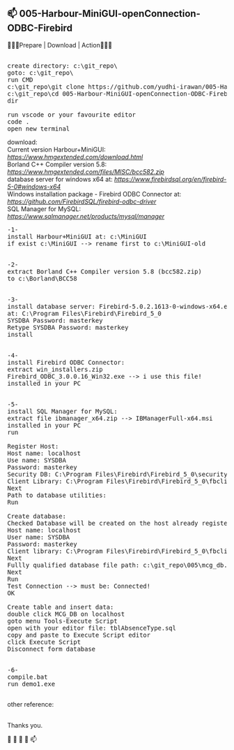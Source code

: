 <h2>📫 005-Harbour-MiniGUI-openConnection-ODBC-Firebird</h2>


 💞️💞️💞️<span class="font-weight-bold">Prepare | Download | Action</span>💞️💞️💞️
 <br>
<br>
<pre>
create directory: c:\git_repo\
goto: c:\git_repo\
run CMD
c:\git_repo\git clone https://github.com/yudhi-irawan/005-Harbour-MiniGUI-openConnection-ODBC-Firebird.git
c:\git_repo\cd 005-Harbour-MiniGUI-openConnection-ODBC-Firebird
dir

run vscode or your favourite editor
code .
open new terminal
</pre>
download:<br>
<span class="font-weight-bold">Current version Harbour+MiniGUI: </span>
<i>	
<a href="https://www.hmgextended.com/download.html">https://www.hmgextended.com/download.html</a>
</i>
<br>
<span class="font-weight-bold">Borland C++ Compiler version 5.8: </span>
<i>	
<a href="https://www.hmgextended.com/files/MISC/bcc582.zip">https://www.hmgextended.com/files/MISC/bcc582.zip</a>
</i>
<br>
<span class="font-weight-bold">database server for windows x64 at: </span>
<i>	
<a href="https://www.firebirdsql.org/en/firebird-5-0#windows-x64">https://www.firebirdsql.org/en/firebird-5-0#windows-x64</a>
</i>
<br>
<span class="font-weight-bold">Windows installation package - Firebird ODBC Connector at: </span>
<i>	
<a href="https://github.com/FirebirdSQL/firebird-odbc-driver">https://github.com/FirebirdSQL/firebird-odbc-driver</a>
</i>
<br>
<span class="font-weight-bold">SQL Manager for MySQL: </span>
<i>	
<a href="https://www.sqlmanager.net/products/mysql/manager">https://www.sqlmanager.net/products/mysql/manager</a>
</i>
<br>
<pre>
-1-
install Harbour+MiniGUI at: c:\MiniGUI
if exist c:\MiniGUI --> rename first to c:\MiniGUI-old


-2-
extract Borland C++ Compiler version 5.8 (bcc582.zip)
to c:\Borland\BCC58


-3-
install database server: Firebird-5.0.2.1613-0-windows-x64.exe
at: C:\Program Files\Firebird\Firebird_5_0
SYSDBA Password: masterkey
Retype SYSDBA Password: masterkey
install


-4-
install Firebird ODBC Connector:
extract win_installers.zip
Firebird_ODBC_3.0.0.16_Win32.exe --> i use this file!
installed in your PC


-5-
install SQL Manager for MySQL:
extract file ibmanager_x64.zip --> IBManagerFull-x64.msi
installed in your PC
run

Register Host:
Host name: localhost
Use name: SYSDBA
Password: masterkey
Security DB: C:\Program Files\Firebird\Firebird_5_0\security5.fdb
Client Library: C:\Program Files\Firebird\Firebird_5_0\fbclient.dll
Next
Path to database utilities: <empty>
Run

Create database:
Checked Database will be created on the host already registered in SQL Manager
Host name: localhost
User name: SYSDBA
Password: masterkey
Client library: C:\Program Files\Firebird\Firebird_5_0\fbclient.dll
Next
Fullly qualified database file path: c:\git_repo\005\mcg_db.fdb
Next
Run
Test Connection --> must be: Connected!
OK

Create table and insert data:
double click MCG_DB on localhost
goto menu Tools-Execute Script
open with your editor file: tblAbsenceType.sql
copy and paste to Execute Script editor
click Execute Script
Disconnect form database


-6-
compile.bat
run demo1.exe

</pre>

other reference: 
<br><br>
 
 
 Thanks you. 

 👋 👀 🌱 💞️ 📫 